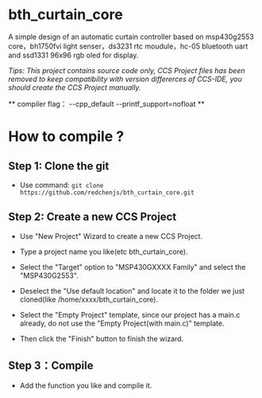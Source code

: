 # bth_curtain_core

A simple design of an automatic curtain controller based on msp430g2553 core，bh1750fvi light senser，ds3231 rtc moudule，hc-05 bluetooth uart and ssd1331 96x96 rgb oled for display.

*Tips: This project contains source code only, CCS Project files has been removed to keep compatibility with version differerces of CCS-IDE, you should create the CCS Project manually.*

** compiler flag： --cpp_default --printf_support=nofloat **

# How to compile ?

## Step 1: Clone the git
* Use command:
`git clone https://github.com/redchenjs/bth_curtain_core.git`

## Step 2: Create a new CCS Project

* Use "New Project" Wizard to create a new CCS Project.

* Type a project name you like(etc bth_curtain_core).

* Select the "Target" option to "MSP430GXXXX Family" and select the "MSP430G2553".

* Deselect the "Use default location" and locate it to the folder we just cloned(like /home/xxxx/bth_curtain_core).

* Select the "Empty Project" template, since our project has a main.c already, do not use the "Empty Project(with main.c)" template.

* Then click the "Finish" button to finish the wizard.

## Step 3：Compile
* Add the function you like and compile it.
